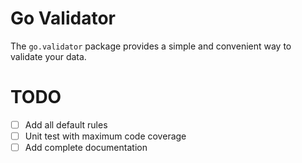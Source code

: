 # Go Validator

The `go.validator` package provides a simple and convenient way to validate your data.

# TODO

- [ ] Add all default rules
- [ ] Unit test with maximum code coverage
- [ ] Add complete documentation
